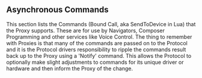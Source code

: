 
## Asynchronous Commands

This section lists the Commands (Bound Call, aka SendToDevice in Lua) that the Proxy supports.  These are for use by Navigators, Composer Programming and other services like Voice Control.  The thing to remember with Proxies is that many of the commands are passed on to the Protocol and it is the Protocol drivers responsibility to ripple the commands result back up to the Proxy using a 'Notify' command. This allows the Protocol to optionally make slight adjustments to commands for its unique driver or hardware and then inform the Proxy of the change.